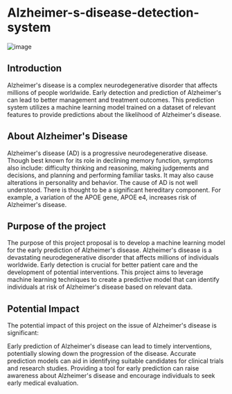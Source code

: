 # Alzheimer-s-disease-detection-system

![image](https://github.com/user-attachments/assets/55ee1cda-4394-4a1f-a6a2-d8d6de8c2ced)

## Introduction

Alzheimer's disease is a complex neurodegenerative disorder that affects millions of people worldwide. Early detection and prediction of Alzheimer's can lead to better management and treatment outcomes. This prediction system utilizes a machine learning model trained on a dataset of relevant features to provide predictions about the likelihood of Alzheimer's disease.

## About Alzheimer's Disease

Alzheimer's disease (AD) is a progressive neurodegenerative disease. Though best known for its role in declining memory function, symptoms also include: difficulty thinking and reasoning, making judgements and decisions, and planning and performing familiar tasks. It may also cause alterations in personality and behavior. The cause of AD is not well understood. There is thought to be a significant hereditary component. For example, a variation of the APOE gene, APOE e4, increases risk of Alzheimer's disease.

## Purpose of the project

The purpose of this project proposal is to develop a machine learning model for the early prediction of Alzheimer's disease. Alzheimer's disease is a devastating neurodegenerative disorder that affects millions of individuals worldwide. Early detection is crucial for better patient care and the development of potential interventions. This project aims to leverage machine learning techniques to create a predictive model that can identify individuals at risk of Alzheimer's disease based on relevant data.

## Potential Impact

The potential impact of this project on the issue of Alzheimer's disease is significant:

Early prediction of Alzheimer's disease can lead to timely interventions, potentially slowing down the progression of the disease.
Accurate prediction models can aid in identifying suitable candidates for clinical trials and research studies.
Providing a tool for early prediction can raise awareness about Alzheimer's disease and encourage individuals to seek early medical evaluation.
